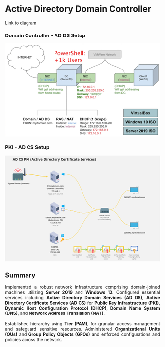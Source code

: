 # Active Directory Domain Controller

Link to [diagram](https://miro.com/app/board/uXjVKfo6634=/?share_link_id=986471796522)

### Domain Controller - AD DS Setup
![alt text](<Active Directory Diagram.png>)

### PKI - AD CS Setup
![alt text](pki.png)


## Summary
<div style="text-align: justify">
Implemented a robust network infrastructure comprising domain-joined machines utilizing <b>Server 2019</b> and <b>Windows 10</b>. Configured essential services including <b>Active Directory Domain Services (AD DS)</b>, <b>Active Directory Certificate Services (AD CS)</b> for <b>Public Key Infrastructure (PKI)</b>, <b>Dynamic Host Configuration Protocol (DHCP)</b>, <b>Domain Name System (DNS)</b>, and <b>Network Address Translation (NAT)</b>. <br><br>
Established hierarchy using <b>Tier (PAM)</b>, for granular access management and safeguard sensitive resources. Administered <b>Organizational Units (OUs)</b> and <b>Group Policy Objects (GPOs)</b> and enforced  configurations and policies across the network. <br><br>
</div>
